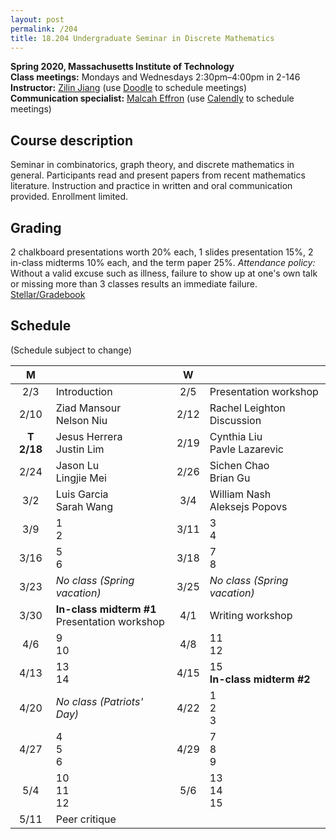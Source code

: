 ```yaml
---
layout: post
permalink: /204
title: 18.204 Undergraduate Seminar in Discrete Mathematics
---
```

**Spring 2020, Massachusetts Institute of Technology**  
**Class meetings:** Mondays and Wednesdays 2:30pm–4:00pm in 2-146  
**Instructor:** [Zilin Jiang](/) (use [Doodle](https://doodle.com/mm/zilinjiang/18-204) to schedule meetings)  
**Communication specialist:** [Malcah Effron](https://cmsw.mit.edu/profile/malcah-effron/) (use [Calendly](https://calendly.com/meffron) to schedule meetings)

## Course description

Seminar in combinatorics, graph theory, and discrete mathematics in general. Participants read and present papers from recent mathematics literature. Instruction and practice in written and oral communication provided. Enrollment limited.

## Grading

2 chalkboard presentations worth 20% each, 1 slides presentation 15%, 2 in-class midterms 10% each, and the term paper 25%.
*Attendance policy:* Without a valid excuse such as illness, failure to show up at one's own talk or missing more than 3 classes results an immediate failure.  
[Stellar/Gradebook](http://stellar.mit.edu/course/18/sp20/18.204/)

## Schedule

(Schedule subject to change)

| M    |   | W    |   |
|:----:|---|:----:|---|
| 2/3 | Introduction | 2/5 | Presentation workshop |
| 2/10 | Ziad Mansour<br>Nelson Niu | 2/12 | Rachel Leighton<br>Discussion |
| **T 2/18** | Jesus Herrera<br>Justin Lim | 2/19 | Cynthia Liu<br>Pavle Lazarevic |
| 2/24 | Jason Lu<br>Lingjie Mei | 2/26 | Sichen Chao<br>Brian Gu |
| 3/2 | Luis Garcia<br>Sarah Wang | 3/4 | William Nash<br>Aleksejs Popovs |
| 3/9 | 1<br>2 | 3/11 | 3<br>4 |
| 3/16 | 5<br>6 | 3/18 | 7<br>8 |
| 3/23 | _No class (Spring vacation)_ | 3/25 | _No class (Spring vacation)_ |
| 3/30 | **In-class midterm #1**<br>Presentation workshop | 4/1 | Writing workshop |
| 4/6  | 9<br>10 | 4/8 | 11<br>12 |
| 4/13 | 13<br>14 | 4/15  | 15<br>**In-class midterm #2** |
| 4/20 | _No class (Patriots' Day)_ | 4/22 | 1<br>2<br>3 |
| 4/27 | 4<br>5<br>6 | 4/29 | 7<br>8<br>9 |
| 5/4 | 10<br>11<br>12 | 5/6 | 13<br>14<br>15 |
| 5/11 | Peer critique |
